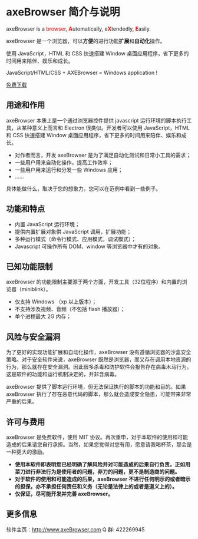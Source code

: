 # axeBrowser 简介与说明

axeBrowser is a <font color=red>browser</font>, <font color=red>**A**</font>utomatically, e<font color=red>**X**</font>tendedly, <font color=red>**E**</font>asily.

axeBrowser 是一个浏览器，可以**方便**的进行功能**扩展**和**自动化**操作。

使用 JavaScript，HTML 和 CSS 快速搭建 Window 桌面应用程序，省下更多的时间用来陪伴、娱乐和成长。

JavaScript/HTML/CSS + AXEBrowser = Windows application ! 


[免费下载](history.md)

## 用途和作用
axeBrowser 本质上是一个通过浏览器控件提供 javascript 运行环境的脚本执行工具，从某种意义上而言和 Electron 很类似。开发者可以使用 JavaScript，HTML 和 CSS 快速搭建 Window 桌面应用程序，省下更多的时间用来陪伴、娱乐和成长。

- 对作者而言，开发 axeBrowser 是为了满足自动化测试和日常小工具的需求；
- 一些用户用来自动化操作，提高工作效率；
- 一些用户用来运行和分发一些 Windows 应用；
- ……

具体能做什么，取决于您的想象力，您可以在范例中看到一些例子。

## 功能和特点
- 内置 JavaScript 运行环境；
- 提供内置扩展对象供 JavaScript 调用，扩展功能；
- 多种运行模式（命令行模式、应用模式，调试模式）；
- Javascript 可操作所有 DOM、window 等浏览器中才有的对象。

## 已知功能限制
axeBrowser 的功能限制主要源于两个方面，开发工具（32位程序）和内置的浏览器（miniblink）。
- 仅支持 Windows （xp 以上版本）；
- 不支持涉及视频、音频（不包括 flash 播放器）；
- 单个进程最大 2G 内存；

## 风险与安全漏洞
为了更好的实现功能扩展和自动化操作，axeBrowser 没有遵循浏览器的沙盒安全策略。对于安全软件来说，axeBrowser 既然是浏览器，而又存在调用本地资源的行为，那么就存在安全漏洞。因此很多杀毒和防护软件会报告存在病毒木马行为。这是软件的功能和运行机制决定的，并非含病毒。

axeBrowser 提供了脚本运行环境，但无法保证执行的脚本的功能和目的。如果 axeBrowser 执行了存在恶意代码的脚本，那么就会造成安全隐患，可能带来非常严重的后果。

## 许可与费用
axeBrowser 是免费软件，使用 MIT 协议。再次重申，对于本软件的使用和可能造成的后果请您自行承担。当然，如果您觉得对您有用，愿意请我喝杯茶，那会是一种更大的激励。

- **使用本软件即表明您已经明确了解风险并对可能造成的后果自行负责。正如用菜刀进行非法行为是使用者的问题，非刀的问题，更不是制造商的问题。**
- **对于软件的使用和可能造成的后果，axeBrowser 不进行任何明示的或者暗示的担保，亦不承担任何责任和义务（无论是法律上的或者是道义上的）。**
- **仅保证，尽可能开发并完善 axeBrowser。**

## 更多信息
软件主页：http://www.axeBrowser.com
Q 群: 422269945
